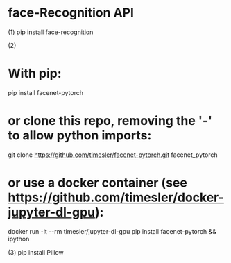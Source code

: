 # face-Recognition API

(1) pip install face-recognition

(2)
# With pip:
pip install facenet-pytorch

# or clone this repo, removing the '-' to allow python imports:
git clone https://github.com/timesler/facenet-pytorch.git facenet_pytorch

# or use a docker container (see https://github.com/timesler/docker-jupyter-dl-gpu):
docker run -it --rm timesler/jupyter-dl-gpu pip install facenet-pytorch && ipython

(3)
pip install Pillow

